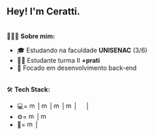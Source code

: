 ## Hey! I'm Ceratti.


<br>
👨🏻‍💻 <b>Sobre mim:</b>
<br>
<ul>
    <li>🎓 Estudando na faculdade <b>UNISENAC</b> (3/6)</li>
    <li>👨‍🎓 Estudante turma II <b>+prati</b> </li>
    <li>💾 Focado em desenvolvimento back-end</li>
</ul>
<br>
🛠 <b>Tech Stack:</b>
<br>

<ul>
    <li>💻=
        <img alt="mecha-py" height="15px"
            src="https://cdn.jsdelivr.net/gh/devicons/devicon@latest/icons/javascript/javascript-original.svg">
        |
        <img alt="mecha-py" height="15px"
            src="https://cdn.jsdelivr.net/gh/devicons/devicon@latest/icons/mysql/mysql-original-wordmark.svg">
        |
        <img alt="mecha-py" height="15px"
            src="https://cdn.jsdelivr.net/gh/devicons/devicon@latest/icons/python/python-original.svg">
        |
        <img alt="mecha-py" height="15px"
            src="https://cdn.jsdelivr.net/gh/devicons/devicon@latest/icons/php/php-original.svg">
        |
        <img height="15px" src="https://cdn.jsdelivr.net/gh/devicons/devicon@latest/icons/typescript/typescript-original.svg" />
        |
        

 <img height="15px" src="https://cdn.jsdelivr.net/gh/devicons/devicon@latest/icons/express/express-original.svg" />
    </li>
    <li>⚙️=  
        <img alt="mecha-py" height="15px"
            src="https://cdn.jsdelivr.net/gh/devicons/devicon@latest/icons/git/git-plain.svg">
        |
        <img alt="mecha-py" height="15px"
            src="https://cdn.jsdelivr.net/gh/devicons/devicon@latest/icons/github/github-original.svg">
    </li>
    <li>🔧=
        <img alt="mecha-py" height="15px"
            src="https://cdn.jsdelivr.net/gh/devicons/devicon@latest/icons/vscode/vscode-original.svg">
        |
        
 <img height="15px" src="https://cdn.jsdelivr.net/gh/devicons/devicon@latest/icons/ubuntu/ubuntu-original.svg" />

</li>

</ul>


          
